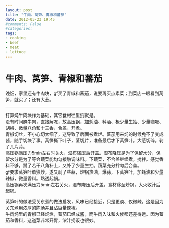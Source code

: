 ```yaml
---
layout: post
title: "牛肉、莴笋、青椒和蕃茄"
date: 2012-05-23 19:45
#comments: False
#categories: 
tags:
- cooking
- beef
- meat
- lettuce
---
```


牛肉、莴笋、青椒和蕃茄
====================

晚饭，家里还有牛肉块，gf买了青椒和蕃茄，说要再买点素菜；到菜店一眼看到莴笋，就买了；还有大葱。
- - -
打算炖牛肉块作为基础，其它食材往里扔就是。  
没有时间腌牛肉，直接解冻，放高压锅，加蚝油、料酒、极少量生抽、少量咖喱、胡椒、微量八角和十三香，合盖，开煮。  
青椒切丝，不小心切太细了，这导致了后面被煮烂。蕃茄用来炖的时候免不了变成酱，随手切块了事。莴笋撕下叶子，茎切片，准备最后才下莴笋叶。大葱切碎。剥了几片蒜。  
高压锅满压力5min左右时关火，湿布降压后开盖。湿布降压是为了保留水分，保留水分是为了等会蔬菜能均匀接触调味料。下蔬菜，不合盖继续煮，搅拌。感觉香料不够，掰了若干八角补上，又补了少量生抽。蔬菜充分拌匀后合盖。  
gf要求莴笋叶单独炒。遂又剥了些蒜，炒锅热油，爆蒜，下莴笋叶，加蚝油和少量辣椒，微量香料。熟透起锅。  
高压锅再次满压力5min左右关火，湿布降压后开盖，食材移至炒锅，大火收汁后起锅。

莴笋叶的做法受关东煮的做法启发，风味已经接近，只是更淡、仅微辣。这是因为关东煮用浓厚的陈汤并且沾巨量辣椒。  
牛肉炖里的青椒已经炖烂，蕃茄已经成酱，而牛肉入味和火候都还差得远。因为蕃茄和香料，这道菜非常开胃，浓汁捞饭也很妙。

